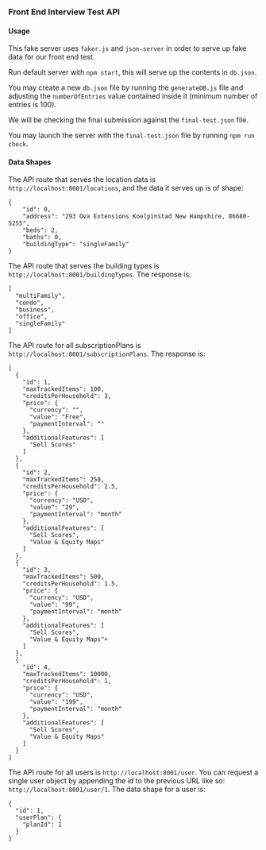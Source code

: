 ### Front End Interview Test API

#### Usage
This fake server uses `faker.js` and `json-server` in order to serve up fake data for our front end test.

Run default server with `npm start`, this will serve up the contents in `db.json`.

You may create a new `db.json` file by running the `generateDB.js` file and adjusting the `numberOfEntries` value contained inside it (minimum number of entries is 100).

We will be checking the final submission against the `final-test.json` file.

You may launch the server with the `final-test.json` file by running `npm run check`.

#### Data Shapes

The API route that serves the location data is `http://localhost:8001/locations`, and the data it serves up is of shape:
```
{
    "id": 0,
    "address": "293 Ova Extensions Koelpinstad New Hampshire, 86680-5255",
    "beds": 2,
    "baths": 0,
    "buildingType": "singleFamily"
}
```

The API route that serves the building types is `http://localhost:8001/buildingTypes`.  The response is:
```
[
  "multiFamily",
  "condo",
  "business",
  "office",
  "singleFamily"
]
```

The API route for all subscriptionPlans is `http://localhost:8001/subscriptionPlans`.  The response is:
```
[
  {
    "id": 1,
    "maxTrackedItems": 100,
    "creditsPerHousehold": 3,
    "price": {
      "currency": "",
      "value": "Free",
      "paymentInterval": ""
    },
    "additionalFeatures": [
      "Sell Scores"
    ]
  },
  {
    "id": 2,
    "maxTrackedItems": 250,
    "creditsPerHousehold": 2.5,
    "price": {
      "currency": "USD",
      "value": "29",
      "paymentInterval": "month"
    },
    "additionalFeatures": [
      "Sell Scores",
      "Value & Equity Maps"
    ]
  },
  {
    "id": 3,
    "maxTrackedItems": 500,
    "creditsPerHousehold": 1.5,
    "price": {
      "currency": "USD",
      "value": "99",
      "paymentInterval": "month"
    },
    "additionalFeatures": [
      "Sell Scores",
      "Value & Equity Maps"+
    ]
  },
  {
    "id": 4,
    "maxTrackedItems": 10000,
    "creditsPerHousehold": 1,
    "price": {
      "currency": "USD",
      "value": "199",
      "paymentInterval": "month"
    },
    "additionalFeatures": [
      "Sell Scores",
      "Value & Equity Maps"
    ]
  }
]
```

The API route for all users is `http://localhost:8001/user`.  You can request a single user object by appending the id to the previous URL like so: `http://localhost:8001/user/1`.  The data shape for a user is:
```
{
  "id": 1,
  "userPlan": {
    "planId": 1
  }
}
```
